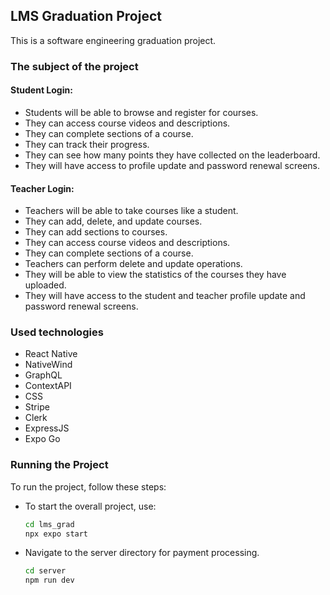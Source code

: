 <h2> LMS Graduation Project </h2>
<p> This is a software engineering graduation project. </p>

### The subject of the project 
#### Student Login:
- Students will be able to browse and register for courses.
- They can access course videos and descriptions.
- They can complete sections of a course.
- They can track their progress.
- They can see how many points they have collected on the leaderboard.
- They will have access to profile update and password renewal screens.

#### Teacher Login:
- Teachers will be able to take courses like a student.
- They can add, delete, and update courses.
- They can add sections to courses.
- They can access course videos and descriptions.
- They can complete sections of a course.
- Teachers can perform delete and update operations.
- They will be able to view the statistics of the courses they have uploaded.
- They will have access to the student and teacher profile update and password renewal screens.

### Used technologies
- React Native
- NativeWind
- GraphQL
- ContextAPI
- CSS
- Stripe
- Clerk
- ExpressJS
- Expo Go

### Running the Project

To run the project, follow these steps:

- To start the overall project, use:
   ```bash
   cd lms_grad
   npx expo start


- Navigate to the server directory for payment processing.
   ```bash
   cd server
   npm run dev

